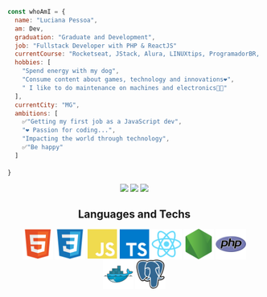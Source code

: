 ```javascript
const whoAmI = { 
  name: "Luciana Pessoa",  
  am: Dev,
  graduation: "Graduate and Development",
  job: "Fullstack Developer with PHP & ReactJS"
  currentCourse: "Rocketseat, JStack, Alura, LINUXtips, ProgramadorBR, Dio, Estudonauta.",
  hobbies: [
    "Spend energy with my dog",
    "Consume content about games, technology and innovations❤️",
    " I like to do maintenance on machines and electronics👩‍🔧‍"
  ],
  currentCity: "MG",
  ambitions: [
    ✅"Getting my first job as a JavaScript dev",
    "❤️ Passion for coding...",
    "Impacting the world through technology",
    ✅"Be happy"
  ]
  
}
```
<div>
  <div align="center">
    <a href="https://instagram.com/lupessoa.dev" target="_blank"><img src="https://img.shields.io/badge/-Instagram-%23E4405F?style=for-the-badge&logo=instagram&logoColor=white" target="_blank"></a>
    <a href="#" target="_blank"><img src="https://img.shields.io/badge/-LinkedIn-%230077B5?style=for-the-badge&logo=linkedin&logoColor=white" target="_blank"></a>
    <a href="#" target="_blank"><img src="https://img.shields.io/badge/-Rocketseat-blueviolet?style=for-the-badge" target="_blank"></a>
  </div>
</div>

<div align="center">
  <h2>Languages and Techs</h2>
    <img align="center" alt="Pedro-HTML" height="60" width="60" src="https://raw.githubusercontent.com/devicons/devicon/master/icons/html5/html5-original.svg">
    <img align="center" alt="Pedro-CSS" height="60" width="60" src="https://raw.githubusercontent.com/devicons/devicon/master/icons/css3/css3-original.svg">
    <img align="center" alt="Pedro-Js" height="60" width="60" src="https://raw.githubusercontent.com/devicons/devicon/master/icons/javascript/javascript-plain.svg">
    <img align="center" alt="Pedro-Ts" height="60" width="60" src="https://raw.githubusercontent.com/devicons/devicon/master/icons/typescript/typescript-plain.svg">
    <img align="center" alt="Pedro-React" height="60" width="60" src="https://raw.githubusercontent.com/devicons/devicon/master/icons/react/react-original.svg">
    <img align="center" alt="Pedro-Node" height="60" width="60" src="https://raw.githubusercontent.com/devicons/devicon/master/icons/nodejs/nodejs-original.svg">
    <img align="center" alt="Pedro-PHP" height="60" width="60" src="https://raw.githubusercontent.com/devicons/devicon/master/icons/php/php-original.svg">
    <img align="center" alt="Pedro-Docker" height="60" width="60" src="https://raw.githubusercontent.com/devicons/devicon/master/icons/docker/docker-original.svg">
    <img align="center" alt="Pedro-Docker" height="60" width="60" src="https://raw.githubusercontent.com/devicons/devicon/master/icons/postgresql/postgresql-original.svg">
</div>



